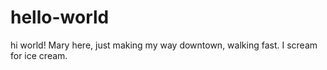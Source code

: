 # hello-world

hi world!
Mary here, just making my way downtown, walking fast. 
I scream for ice cream.
